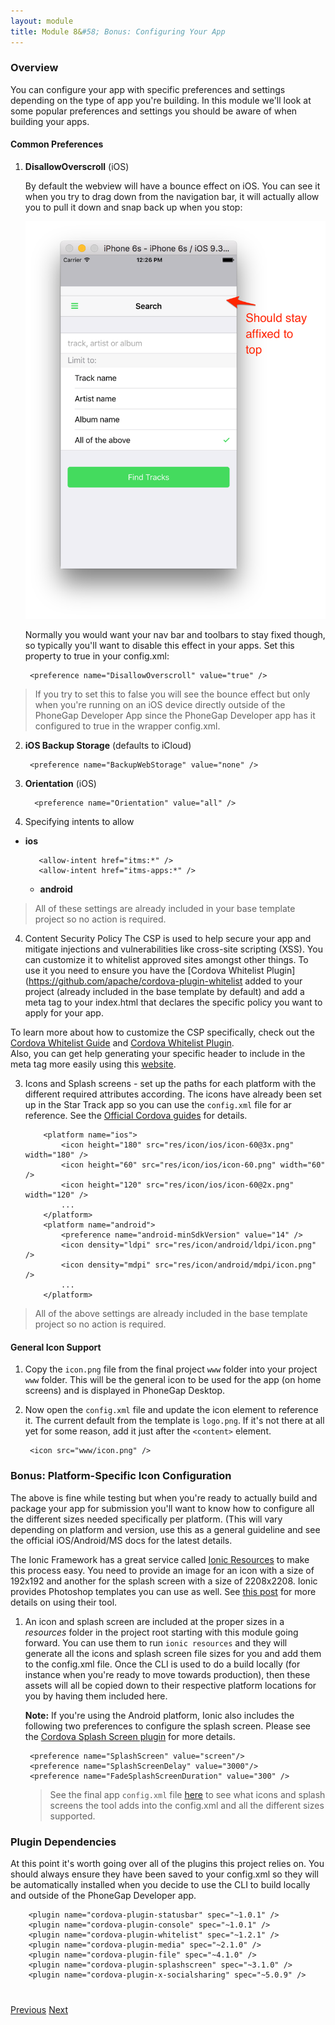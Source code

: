 ```yaml
---
layout: module
title: Module 8&#58; Bonus: Configuring Your App
---
```


### Overview
You can configure your app with specific preferences and settings depending on the type of app you're building. In this module we'll look at some popular preferences and settings you should be aware of when building your apps.

#### Common Preferences
1. **DisallowOverscroll** (iOS)

   By default the webview will have a bounce effect on iOS. You can see it when you try to drag down from the navigation bar, it will actually allow you to pull it down and snap back up when you stop:

    <img class="screenshot-md" src="images/bounce.png"/>

   Normally you would want your nav bar and toolbars to stay fixed though, so typically
   you'll want to disable this effect in your apps. Set this property to true in your config.xml:

        <preference name="DisallowOverscroll" value="true" />

  > If you try to set this to false you will see the bounce effect but only when you're running on an iOS
  device directly outside of the PhoneGap Developer App since the PhoneGap Developer app has it configured
  to true in the wrapper config.xml.       

2. **iOS Backup Storage** (defaults to iCloud)

        <preference name="BackupWebStorage" value="none" />

3. **Orientation** (iOS)

         <preference name="Orientation" value="all" />

3. Specifying intents to allow
- **ios**

         <allow-intent href="itms:*" />
         <allow-intent href="itms-apps:*" />

    - **android**
         <allow-intent href="market:*" />

>All of these settings are already included in your base template project so no action is required.

4. Content Security Policy
The CSP is used to help secure your app and mitigate injections and vulnerabilities like cross-site scripting (XSS). You can customize it to
whitelist approved sites amongst other things. To use it you need to ensure you have the [Cordova Whitelist Plugin](https://github.com/apache/cordova-plugin-whitelist
added to your project (already included in the base template by default) and add a meta tag to your index.html that declares the specific policy
 you want to apply for your app.

    <meta http-equiv="Content-Security-Policy" content="default-src 'self' data: gap: https://ssl.gstatic.com` `https://api.spotify.com 'unsafe-eval' 'unsafe-inline' ws://localhost:3000; 
    style-src 'self' 'unsafe-inline';` `media-src *; img-src * data:">


To learn more about how to customize the CSP specifically, check out the [Cordova Whitelist Guide](http://cordova.apache.org/docs/en/latest/guide/appdev/whitelist/index.html)
  and [Cordova Whitelist Plugin](https://github.com/apache/cordova-plugin-whitelist/blob/master/README.md#content-security-policy).  
 Also, you can get help generating your specific header to include in the meta tag more easily using this [website](http://cspisawesome.com/).

3. Icons and Splash screens - set up the paths for each platform with the different required attributes according. The icons
have already been set up in the Star Track app so you can use the `config.xml` file for ar reference. See the
[Official Cordova guides](https://cordova.apache.org/docs/en/latest/config_ref/images.html) for details. 

           <platform name="ios">
               <icon height="180" src="res/icon/ios/icon-60@3x.png" width="180" />
               <icon height="60" src="res/icon/ios/icon-60.png" width="60" />
               <icon height="120" src="res/icon/ios/icon-60@2x.png" width="120" />      
               ...
           </platform>
           <platform name="android">
               <preference name="android-minSdkVersion" value="14" />
               <icon density="ldpi" src="res/icon/android/ldpi/icon.png" />
               <icon density="mdpi" src="res/icon/android/mdpi/icon.png" />
               ...
           </platform>

 >All of the above settings are already included in the base template project so no action is required.


#### General Icon Support
1. Copy the `icon.png` file from the final project `www` folder into your project `www` folder. This will be the general icon to be used for the app (on home screens) and is displayed
in PhoneGap Desktop.

2. Now open the `config.xml` file and update the icon element to reference it. The current default from the template is `logo.png`. If it's not there at all yet for some reason, add it just
after the `<content>` element.

        <icon src="www/icon.png" />

### Bonus: Platform-Specific Icon Configuration
The above is fine while testing but when you're ready to actually build and package your app for submission you'll want to know how to
configure all the different sizes needed specifically per platform. (This will vary depending on platform and version, use this as a general guideline
and see the official iOS/Android/MS docs for the latest details.

The Ionic Framework has a great service called [Ionic Resources](http://blog.ionic.io/automating-icons-and-splash-screens/) to make this process easy. You need to provide an image for an icon
with a size of 192x192 and another for the splash screen with a size of 2208x2208. Ionic provides Photoshop templates you can use as well.
See [this post](http://blog.ionic.io/automating-icons-and-splash-screens/) for more details on using their tool.

1. An icon and splash screen are included at the proper sizes in a *resources* folder in the project root starting with this module going forward. You can
use them to run `ionic resources` and they will generate all the icons and splash screen file sizes for you and add them to the config.xml file.
Once the CLI is used to do a build locally (for instance when you're ready to move towards production), then
these assets will all be copied down to their respective platform locations for you by having them included here.

    **Note:** If you're using the Android platform, Ionic also includes the following two preferences to configure the splash screen.
    Please see the [Cordova Splash Screen plugin](https://github.com/apache/cordova-plugin-splashscreen) for more details.

        <preference name="SplashScreen" value="screen"/>
        <preference name="SplashScreenDelay" value="3000"/>
        <preference name="FadeSplashScreenDuration" value="300" />

   >See the final app `config.xml` file [here](https://github.com/hollyschinsky/spotify-browser/blob/master/config.xml) to see what icons and splash screens the tool adds into the config.xml
    and all the different sizes supported.

### Plugin Dependencies
At this point it's worth going over all of the plugins this project relies on. You should always ensure they have been saved to your
 config.xml so they will be automatically installed when you decide to use the CLI to build locally and outside of the PhoneGap 
 Developer app.

        <plugin name="cordova-plugin-statusbar" spec="~1.0.1" />
        <plugin name="cordova-plugin-console" spec="~1.0.1" />
        <plugin name="cordova-plugin-whitelist" spec="~1.2.1" />
        <plugin name="cordova-plugin-media" spec="~2.1.0" />
        <plugin name="cordova-plugin-file" spec="~4.1.0" />
        <plugin name="cordova-plugin-splashscreen" spec="~3.1.0" />
        <plugin name="cordova-plugin-x-socialsharing" spec="~5.0.9" />

<div class="row" style="margin-top:40px;">
<div class="col-sm-12">
<a href="lesson7.html" class="btn btn-default"><i class="glyphicon glyphicon-chevron-left"></i> Previous</a>
<a href="lesson9.html" class="btn btn-default pull-right">Next <i class="glyphicon
glyphicon-chevron-right"></i></a>
</div>
</div>
